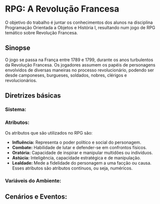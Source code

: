 # RPG: A Revolução Francesa
  O objetivo do trabalho é juntar os conhecimentos dos alunos na disciplina Programação Orientada a Objetos e História I, resultando num jogo de RPG temático sobre Revolução Francesa.

## Sinopse
O jogo se passa na França entre 1789 e 1799, durante os anos
turbulentos da Revolução Francesa. Os jogadores assumem os papéis
de personagens envolvidos de diversas maneiras no processo
revolucionário, podendo ser desde camponeses, burgueses, soldados,
nobres, clérigos e revolucionários.

## Diretrizes básicas
### Sistema:
### Atributos:
Os atributos que são utilizados no RPG são:
* **Influência:** Representa o poder político e social do personagem.
* **Combate:** Habilidade de lutar e defender-se em confrontos físicos.
* **Oratória:** Capacidade de inspirar e manipular multidões ou
indivíduos.
* **Astúcia:** Inteligência, capacidade estratégica e de manipulação.
* **Lealdade:** Mede a fidelidade do personagem a uma facção ou causa.
Esses atributos são atributos contínuos, ou seja, numéricos.
### Variáveis do Ambiente:

## Cenários e Eventos:

